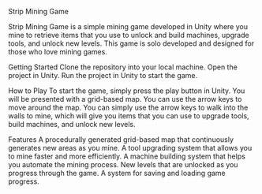 Strip Mining Game

Strip Mining Game is a simple mining game developed in Unity where you mine to retrieve items that you use to unlock and build machines, upgrade tools, and unlock new levels. This game is solo developed and designed for those who love mining games.


Getting Started
Clone the repository into your local machine.
Open the project in Unity.
Run the project in Unity to start the game.


How to Play
To start the game, simply press the play button in Unity.
You will be presented with a grid-based map. You can use the arrow keys to move around the map.
You can simply use the arrow keys to walk into the walls to mine, which will give you items that you can use to upgrade tools, build machines, and unlock new levels.


Features
A procedurally generated grid-based map that continuously generates new areas as you mine.
A tool upgrading system that allows you to mine faster and more efficiently.
A machine building system that helps you automate the mining process.
New levels that are unlocked as you progress through the game.
A system for saving and loading game progress.
